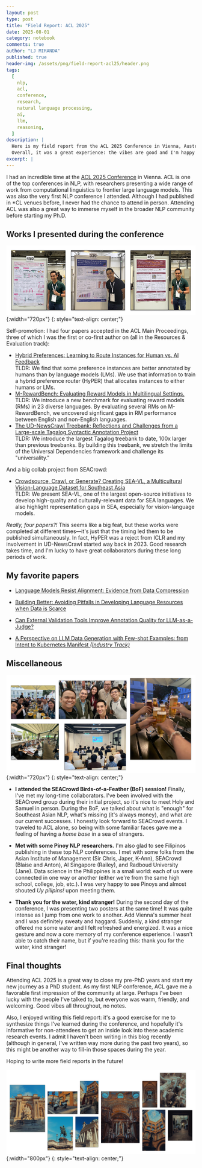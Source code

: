 ```yaml
---
layout: post
type: post
title: "Field Report: ACL 2025"
date: 2025-08-01
category: notebook
comments: true
author: "LJ MIRANDA"
published: true
header-img: /assets/png/field-report-acl25/header.png
tags:
  [
    nlp,
    acl,
    conference,
    research,
    natural language processing,
    ai,
    llm,
    reasoning,
  ]
description: |
  Here is my field report from the ACL 2025 Conference in Vienna, Austria.
  Overall, it was a great experience: the vibes are good and I'm happy to have met the larger NLP community!
excerpt: |
---
```


<span class="firstcharacter">I</span> had an incredible time at the [ACL 2025 Conference](https://2025.aclweb.org/) in Vienna.
ACL is one of the top conferences in NLP, with researchers presenting a wide range of work from computational linguistics to frontier large language models.
This was also the very first NLP conference I attended.
Although I had published in \*CL venues before, I never had the chance to attend in person.
Attending ACL was also a great way to immerse myself in the broader NLP community before starting my Ph.D.

<!-- pictures of vienna and the place baby! -->

## Works I presented during the conference

<!-- collage of photos of YOU with your posters! -->

![](/assets/png/field-report-acl25/presentations.png){:width="720px"}
{: style="text-align: center;"}

Self-promotion: I had four papers accepted in the ACL Main Proceedings, three of which I was the first or co-first author on (all in the Resources & Evaluation track):

- [Hybrid Preferences: Learning to Route Instances for Human vs. AI Feedback](https://arxiv.org/abs/2410.19133)<br>TLDR: We find that some preference instances are better annotated by humans than by language models (LMs). We use that information to train a hybrid preference router (HyPER) that allocates instances to either humans or LMs.
- [M-RewardBench: Evaluating Reward Models in Multilingual Settings.](https://arxiv.org/abs/2410.15522)<br>TLDR: We introduce a new benchmark for evaluating reward models (RMs) in 23 diverse languages. By evaluating several RMs on M-RewardBench, we uncovered signficant gaps in RM performance between English and non-English languages.
- [The UD-NewsCrawl Treebank: Reflections and Challenges from a Large-scale Tagalog Syntactic Annotation Project](https://arxiv.org/abs/2505.20428)<br>TLDR: We introduce the largest Tagalog treebank to date, 100x larger than previous treebanks.
  By building this treebank, we stretch the limits of the Universal Dependencies framework and challenge its "universality."

And a big collab project from SEACrowd:

- [Crowdsource, Crawl, or Generate? Creating SEA-VL, a Multicultural Vision-Language Dataset for Southeast Asia](https://arxiv.org/abs/2503.07920)<br>TLDR: We present SEA-VL, one of the largest open-source initiatives to develop high-quality and culturally-relevant data for SEA languages. We also highlight representation gaps in SEA, especially for vision-language models.

_Really, four papers?!_ This seems like a big feat, but these works were completed at different times&mdash;it's just that the timing led them to be published simultaneously.
In fact, HyPER was a reject from ICLR and my involvement in UD-NewsCrawl started way back in 2023.
Good research takes time, and I'm lucky to have great collaborators during these long periods of work.

## My favorite papers

- [Language Models Resist Alignment: Evidence from Data Compression](https://aclanthology.org/2025.acl-long.1141/)

- [Building Better: Avoiding Pitfalls in Developing Language Resources when Data is Scarce](https://aclanthology.org/2025.acl-long.435/)

- [Can External Validation Tools Improve Annotation Quality for LLM-as-a-Judge?](https://aclanthology.org/2025.acl-long.779/)

- [A Perspective on LLM Data Generation with Few-shot Examples: from Intent to Kubernetes Manifest _(Industry Track)_](https://aclanthology.org/2025.acl-industry.27/)

## Miscellaneous

![](/assets/png/field-report-acl25/socials.png){:width="720px"}
{: style="text-align: center;"}

- **I attended the SEACrowd Birds-of-a-Feather (BoF) session!** Finally, I've met my long-time collaborators.
  I've been involved with the SEACrowd group during their initial project, so it's nice to meet Holy and Samuel in person.
  During the BoF, we talked about what is "enough" for Southeast Asian NLP, what's missing (it's always money), and what are our current successes.
  I honestly look forward to SEACrowd events.
  I traveled to ACL alone, so being with some familiar faces gave me a feeling of having a _home base_ in a sea of strangers.

- **Met with some Pinoy NLP researchers.** I'm also glad to see Filipinos publishing in these top NLP conferences.
  I met with some folks from the Asian Institute of Management (Sir Chris, Japer, K-Ann), SEACrowd (Blaise and Anton), AI Singapore (Railey), and Radboud University (Jane).
  Data science in the Philippines is a small world: each of us were connected in one way or another (either we're from the same high school, college, job, etc.).
  I was very happy to see Pinoys and almost shouted _Uy pilipins!_ upon meeting them.

- **Thank you for the water, kind stranger!** During the second day of the conference, I was presenting two posters at the same time! It was quite intense as I jump from one work to another.
  Add Vienna's summer heat and I was definitely sweaty and haggard.
  Suddenly, a kind stranger offered me some water and I felt refreshed and energized.
  It was a nice gesture and now a core memory of my conference experience.
  I wasn't able to catch their name, but if you're reading this: thank you for the water, kind stranger!

## Final thoughts

Attending ACL 2025 is a great way to close my pre-PhD years and start my new journey as a PhD student.
As my first NLP conference, ACL gave me a favorable first impression of the community at large.
Perhaps I've been lucky with the people I've talked to, but everyone was warm, friendly, and welcoming.
Good vibes all throughout, no notes.

Also, I enjoyed writing this field report: it's a good exercise for me to synthesize things I've learned during the conference, and hopefully it's informative for non-attendees to get an inside look into these academic research events.
I admit I haven't been writing in this blog recently (although in general, I've written way more during the past two years), so this might be another way to fill-in those spaces during the year.

Hoping to write more field reports in the future!

![](/assets/png/field-report-acl25/places.png){:width="800px"}
{: style="text-align: center;"}
